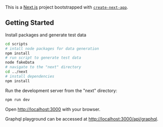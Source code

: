 This is a [Next.js](https://nextjs.org/) project bootstrapped with [`create-next-app`](https://github.com/vercel/next.js/tree/canary/packages/create-next-app).

## Getting Started

Install packages and generate test data

```bash
cd scripts
# intall node packages for data generation
npm install
# run script to generate test data
node fakeData
# navigate to the "next" directory
cd ../next
# install dependencies
npm install
```

Run the development server from the "next" directory:

```bash
npm run dev
```

Open [http://localhost:3000](http://localhost:3000) with your browser.

Graphql playground can be accessed at [http://localhost:3000/api/graphql](http://localhost:3000/api/graphql).
